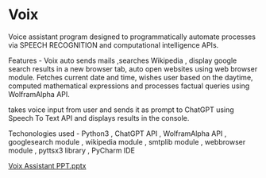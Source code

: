 # Voix
<p>Voice assistant program designed to programmatically automate processes via SPEECH RECOGNITION and computational intelligence APIs.</p>
<p>Features - Voix auto sends mails ,searches Wikipedia , display google search results in a new browser tab, auto open websites using web browser module. Fetches current date and time, wishes user based on the daytime, computed mathematical expressions and processes factual queries using WolframAlpha API.</p>
<p>takes voice input from user and sends it as prompt to ChatGPT using Speech To Text API and displays results in the console.</p>
<p>Techonologies used - Python3 , ChatGPT API , WolframAlpha API , googlesearch module , wikipedia module , smtplib module , webbrowser module , pyttsx3 library , PyCharm IDE</p>

[Voix Assistant PPT.pptx](https://github.com/abhirajbhattashali/Voix/files/12030591/Voix.Assistant.PPT.pptx)
